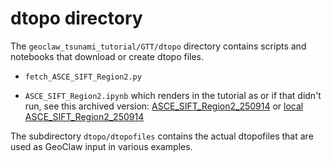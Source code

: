 # dtopo directory

The `geoclaw_tsunami_tutorial/GTT/dtopo` directory contains scripts and
notebooks that download or create dtopo files.

- `fetch_ASCE_SIFT_Region2.py`

- `ASCE_SIFT_Region2.ipynb` which renders in the tutorial as
  [](ASCE_SIFT_Region2) 
  or if that didn't run, see this archived version:
  <a href="https://rjleveque.github.io/geoclaw_tsunami_tutorial/GTT/dtopo/ASCE_SIFT_Region2_250914.html">ASCE_SIFT_Region2_250914</a>
  or <a href="ASCE_SIFT_Region2_250914.html">local ASCE_SIFT_Region2_250914</a>

The subdirectory `dtopo/dtopofiles` contains the actual dtopofiles that are
used as GeoClaw input in various examples. 
